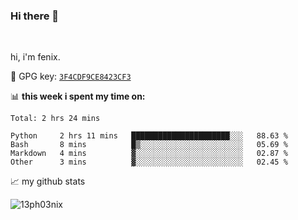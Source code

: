 ### Hi there 👋

<br />

hi, i'm fenix.

:key: GPG key: [`3F4CDF9CE8423CF3`](https://github.com/13ph03nix.gpg)


📊 **this week i spent my time on:**
<!--START_SECTION:waka-->
```text
Total: 2 hrs 24 mins

Python     2 hrs 11 mins   ██████████████████████░░░   88.63 % 
Bash       8 mins          █▒░░░░░░░░░░░░░░░░░░░░░░░   05.69 % 
Markdown   4 mins          ▓░░░░░░░░░░░░░░░░░░░░░░░░   02.87 % 
Other      3 mins          ▓░░░░░░░░░░░░░░░░░░░░░░░░   02.45 % 
```
<!--END_SECTION:waka-->


📈 my github stats

<a>
<img align="center" src="https://github-readme-stats.vercel.app/api?username=13ph03nix&show_icons=true&hide=stars&theme=blueberry" alt="13ph03nix" />
</a>

